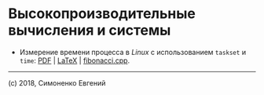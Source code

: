# Высокопроизводительные вычисления и системы

- Измерение времени процесса в _Linux_ с использованием `taskset` и `time`: [PDF](./taskset.pdf)
    | [LaTeX](./taskset.tex) | [fibonacci.cpp](./fibonacci.cpp).

***

(c) 2018, Симоненко Евгений
